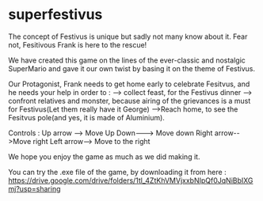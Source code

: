 # superfestivus
The concept of Festivus is unique but sadly not many know about it. Fear not, Fesitivous Frank is here to the rescue! 

We have created this game on the lines of the ever-classic and nostalgic SuperMario and gave it our own twist by basing it on the theme of Festivus.


Our Protagonist, Frank needs to get home early to celebrate Fesitvus, and he needs your help in order to :
--> collect feast, for the Festivus dinner
--> confront relatives and monster, because airing of the grievances is a must for Festivus(Let them really have it George)
-->Reach home, to see the Fesitvus pole(and yes, it is made of Aluminium).

Controls :
Up arrow --> Move Up
Down---> Move down
Right arrow-->Move right
Left arrow--> Move to the right





We hope you enjoy the game as much as we did making it.




You can try the .exe file of the game, by downloading it from here :
https://drive.google.com/drive/folders/1tl_4ZtKhVMVjxxbNIpQf0JqNiBbIXGmj?usp=sharing

